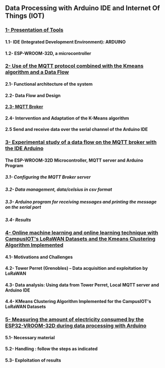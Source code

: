 ## Data Processing with Arduino IDE and Internet Of Things (IOT)

### [1- Presentation of Tools](https://github.com/madou-sow/OnlineML_ESP32/blob/main/ARDUINO/Data-processing-with-Arduino-IDE-and-IOT/ARDUINO-ESP32WROOM32D/README.md)
#### 1.1- IDE (Integrated Development Environment): ARDUINO
#### 1.2- ESP-WROOM-32D, a microcontroller

### [2- Use of the MQTT protocol combined with the Kmeans algorithm and a Data Flow](https://github.com/madou-sow/OnlineML_ESP32/blob/main/ARDUINO/Data-processing-with-Arduino-IDE-and-IOT/MQTT-KMEANS-DATAFLOW/README.md)
#### 2.1- Functional architecture of the system
#### 2.2- Data Flow and Design
#### [2.3- MQTT Broker](https://github.com/madou-sow/OnlineML_ESP32/blob/main/ARDUINO/Data-processing-with-Arduino-IDE-and-IOT/MQTT-PRINCIPLE/README.md)
#### 2.4- Intervention and Adaptation of the K-Means algorithm
#### 2.5 Send and receive data over the serial channel of the Arduino IDE

### [3- Experimental study of a data flow on the MQTT broker with the IDE Arduino](https://github.com/madou-sow/OnlineML_ESP32/blob/main/ARDUINO/Data-processing-with-Arduino-IDE-and-IOT/EXPERIMENTATION/README.md)
#### The ESP-WROOM-32D Microcontroller, MQTT server and Arduino Program
##### 3.1- Configuring the MQTT Broker server
##### 3.2- Data management, data/celsius in csv format
##### 3.3- Arduino program for receiving messages and printing the message on the serial port
##### 3.4- Results

### [4- Online machine learning and online learning technique with CampusIOT's LoRaWAN Datasets and the Kmeans Clustering Algorithm Implemented](https://github.com/madou-sow/OnlineML_ESP32/blob/main/ARDUINO/Data-processing-with-Arduino-IDE-and-IOT/ONLINE-MACHINE-LEARNING-AND-ONLINE-TECHNIQUE-WITH-REAL-DATA/README.md)
#### 4.1- Motivations and Challenges
#### 4.2- Tower Perret (Grenobles) – Data acquisition and exploitation by LoRaWAN
#### 4.3- Data analysis: Using data from Tower Perret, Local MQTT server and Arduino IDE
#### 4.4- KMeans Clustering Algorithm Implemented for the CampusIOT's LoRaWAN Datasets

### [5- Measuring the amount of electricity consumed by the ESP32-VROOM-32D during data processing with Arduino](https://github.com/madou-sow/OnlineML_ESP32/blob/main/ARDUINO/Data-processing-with-Arduino-IDE-and-IOT/MEASURE-THE-AMOUNT-OF-ELECTRICITY-CONSUMED/README.md)
#### 5.1- Necessary material
#### 5.2- Handling : follow the steps as indicated
#### 5.3- Exploitation of results

